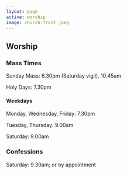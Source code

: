 ```yaml
---
layout: page
active: worship
image: church-front.jpeg
---
```


## <a id="worship"> </a>Worship

### Mass Times

Sunday Mass: 6.30pm (Saturday vigil), 10.45am

Holy Days: 7.30pm

#### Weekdays 

Monday, Wednesday, Friday: 7.30pm

Tuesday, Thursday: 9.00am

Saturday: 9.00am

### Confessions

Saturday: 9.30am; or by appointment

